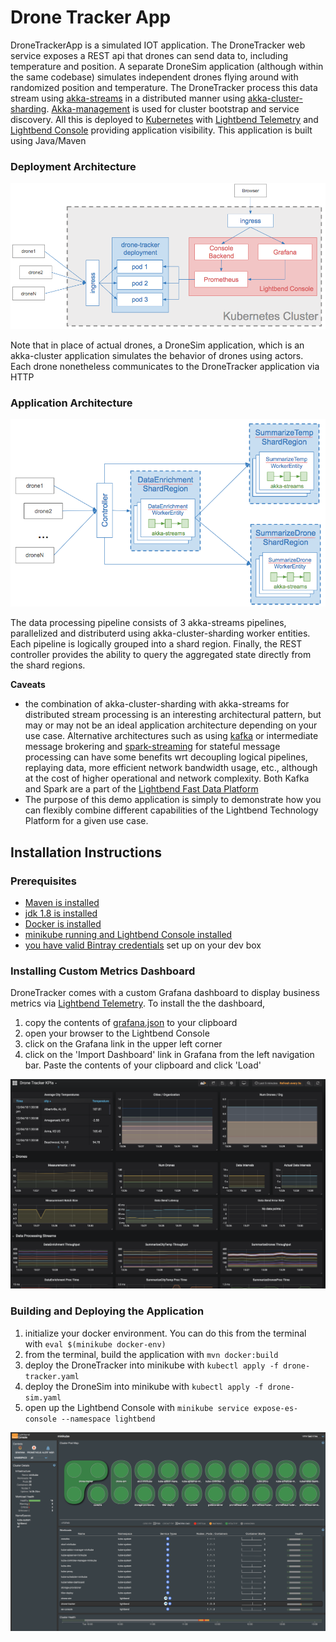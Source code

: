 # Drone Tracker App

DroneTrackerApp is a simulated IOT application.  The DroneTracker web service exposes a REST api that drones can send
data to, including temperature and position.  A separate DroneSim application (although within the same codebase)
simulates independent drones flying around with randomized position and temperature.  The DroneTracker process this
data stream using [akka-streams](https://doc.akka.io/docs/akka/current/stream/) in a distributed manner using
[akka-cluster-sharding](https://doc.akka.io/docs/akka/2.5/cluster-sharding.html).
[Akka-management](https://developer.lightbend.com/docs/akka-management/current/index.html) is used for cluster bootstrap
and service discovery.  All this is deployed to [Kubernetes](https://kubernetes.io/) with
[Lightbend Telemetry](https://developer.lightbend.com/docs/telemetry/current/home.html) and
[Lightbend Console](https://developer.lightbend.com/docs/console/current/index.html) providing application visibility.
This application is built using Java/Maven

### Deployment Architecture 
![deployment architecture](./images/deploy_arch.png)

Note that in place of actual drones, a DroneSim application, which is an akka-cluster application simulates the
behavior of drones using actors.  Each drone nonetheless communicates to the DroneTracker application via HTTP

### Application Architecture
![deployment architecture](./images/app_arch.png)

The data processing pipeline consists of 3 akka-streams pipelines, parallelized and distributerd using 
akka-cluster-sharding worker entities.  Each pipeline is logically grouped into a shard region.  Finally, the REST
controller provides the ability to query the aggregated state directly from the shard regions.

**Caveats**
- the combination of akka-cluster-sharding with akka-streams for distributed stream processing is an interesting
  architectural pattern, but may or may not be an ideal application architecture depending on your use case.
  Alternative architectures such as using [kafka](https://kafka.apache.org/) or intermediate message brokering and 
  [spark-streaming](https://spark.apache.org/streaming/) for stateful message processing can have some benefits wrt
  decoupling logical pipelines, replaying data, more efficient network bandwidth usage, etc., although at the cost of
  higher operational and network complexity.  Both Kafka and Spark are a part of the
  [Lightbend Fast Data Platform](https://www.lightbend.com/products/fast-data-platform)
- The purpose of this demo application is simply to demonstrate how you can flexibly combine different capabilities of
  the Lightbend Technology Platform for a given use case.

## Installation Instructions

### Prerequisites
- [Maven is installed](https://maven.apache.org/)
- [jdk 1.8 is installed](https://jdk.java.net/8/)
- [Docker is installed](https://www.docker.com/community-edition)
- [minikube running and Lightbend Console installed](https://developer.lightbend.com/docs/console/current/installation/index.html)
- [you have valid Bintray credentials](https://developer.lightbend.com/docs/reactive-platform/2.0/setup/setup-sbt.html#bintray-credentials) 
set up on your dev box

### Installing Custom Metrics Dashboard

DroneTracker comes with a custom Grafana dashboard to display business metrics via
[Lightbend Telemetry](https://developer.lightbend.com/docs/telemetry/current/home.html). To install the the dashboard, 

1. copy the contents of [grafana.json](./grafana.json) to your clipboard
1. open your browser to the Lightbend Console
1. click on the Grafana link in the upper left corner
1. click on the 'Import Dashboard' link in Grafana from the left navigation bar.  Paste the contents of your clipboard 
and click 'Load'

![Shopping Cart App Dashboard](./images/dashboard.png)

### Building and Deploying the Application

1. initialize your docker environment.  You can do this from the terminal with `eval $(minikube docker-env)`
1. from the terminal, build the application with `mvn docker:build`
1. deploy the DroneTracker into minikube with `kubectl apply -f drone-tracker.yaml`
1. deploy the DroneSim into minikube with `kubectl apply -f drone-sim.yaml`
1. open up the Lightbend Console with `minikube service expose-es-console --namespace lightbend`

![shoppingcartapp deployed](./images/console.png)
